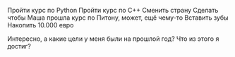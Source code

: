 
Пройти курс по Python
Пройти курс по С++
Сменить страну
Сделать чтобы Маша прошла курс по Питону, может, ещё чему-то
Вставить зубы
Накопить 10.000 евро



Интересно, а какие цели у меня были на прошлой год? Что из этого я достиг?